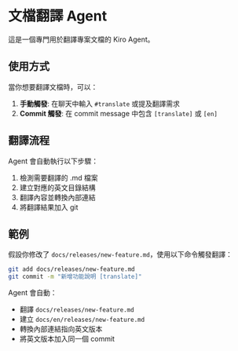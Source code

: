 <!-- 
此文件需要手動翻譯
原文件: .kiro/hooks/translate-agent.md
翻譯日期: Thu Aug 21 22:18:38 CST 2025

請將以下中文內容翻譯為英文，保持 Markdown 格式不變
-->

# 文檔翻譯 Agent

這是一個專門用於翻譯專案文檔的 Kiro Agent。

## 使用方式

當你想要翻譯文檔時，可以：

1. **手動觸發**: 在聊天中輸入 `#translate` 或提及翻譯需求
2. **Commit 觸發**: 在 commit message 中包含 `[translate]` 或 `[en]`

## 翻譯流程

Agent 會自動執行以下步驟：

1. 檢測需要翻譯的 .md 檔案
2. 建立對應的英文目錄結構
3. 翻譯內容並轉換內部連結
4. 將翻譯結果加入 git

## 範例

假設你修改了 `docs/releases/new-feature.md`，使用以下命令觸發翻譯：

```bash
git add docs/releases/new-feature.md
git commit -m "新增功能說明 [translate]"
```

Agent 會自動：
- 翻譯 `docs/releases/new-feature.md`
- 建立 `docs/en/releases/new-feature.md`
- 轉換內部連結指向英文版本
- 將英文版本加入同一個 commit


<!-- 翻譯完成後請刪除此註釋 -->

